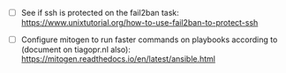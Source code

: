 - [ ] See if ssh is protected on the fail2ban task:
  https://www.unixtutorial.org/how-to-use-fail2ban-to-protect-ssh

- [ ] Configure mitogen to run faster commands on playbooks according to
  (document on tiagopr.nl also):
https://mitogen.readthedocs.io/en/latest/ansible.html


